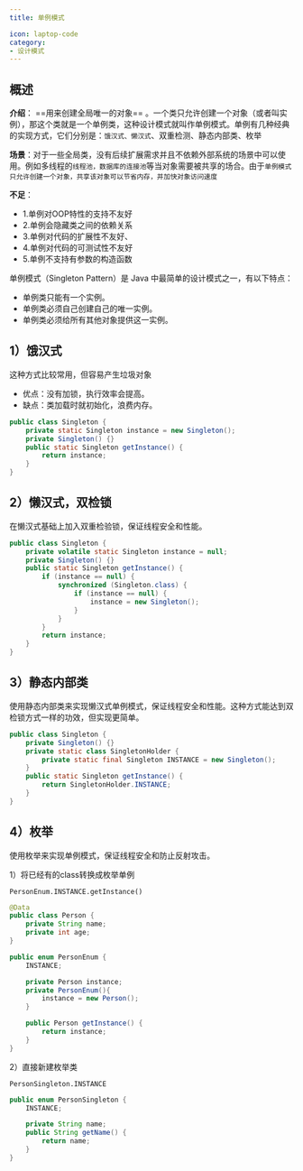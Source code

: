 ```yaml
---
title: 单例模式

icon: laptop-code
category:
- 设计模式
---
```


## 概述
**介绍**： ==用来创建全局唯一的对象== 。一个类只允许创建一个对象（或者叫实例），那这个类就是一个单例类，这种设计模式就叫作单例模式。单例有几种经典的实现方式，它们分别是：`饿汉式、懒汉式`、双重检测、静态内部类、枚举

**场景**：对于一些全局类，没有后续扩展需求并且不依赖外部系统的场景中可以使用。例如多线程的`线程池，数据库的连接池`等当对象需要被共享的场合。由于`单例模式只允许创建一个对象，共享该对象可以节省内存，并加快对象访问速度`

**不足**：
* 1.单例对OOP特性的支持不友好
* 2.单例会隐藏类之间的依赖关系
* 3.单例对代码的扩展性不友好、
* 4.单例对代码的可测试性不友好
* 5.单例不支持有参数的构造函数

单例模式（Singleton Pattern）是 Java 中最简单的设计模式之一，有以下特点：

* 单例类只能有一个实例。
* 单例类必须自己创建自己的唯一实例。
* 单例类必须给所有其他对象提供这一实例。

## 1）饿汉式

这种方式比较常用，但容易产生垃圾对象
* 优点：没有加锁，执行效率会提高。
* 缺点：类加载时就初始化，浪费内存。
```java
public class Singleton {
    private static Singleton instance = new Singleton();
    private Singleton() {}
    public static Singleton getInstance() {
        return instance;
    }
}

```


## 2）懒汉式，双检锁

在懒汉式基础上加入双重检验锁，保证线程安全和性能。

```java
public class Singleton {
    private volatile static Singleton instance = null;
    private Singleton() {}
    public static Singleton getInstance() {
        if (instance == null) {
            synchronized (Singleton.class) {
                if (instance == null) {
                    instance = new Singleton();
                }
            }
        }
        return instance;
    }
}

```

## 3）静态内部类

使用静态内部类来实现懒汉式单例模式，保证线程安全和性能。这种方式能达到双检锁方式一样的功效，但实现更简单。
```java
public class Singleton {
    private Singleton() {}
    private static class SingletonHolder {
        private static final Singleton INSTANCE = new Singleton();
    }
    public static Singleton getInstance() {
        return SingletonHolder.INSTANCE;
    }
}

```


## 4）枚举

使用枚举来实现单例模式，保证线程安全和防止反射攻击。

1）将已经有的class转换成枚举单例

`PersonEnum.INSTANCE.getInstance()`

```java
@Data
public class Person {
    private String name;
    private int age;
}

public enum PersonEnum {
    INSTANCE;

    private Person instance;
    private PersonEnum(){
        instance = new Person();
    }

    public Person getInstance() {
        return instance;
    }
}

```

2）直接新建枚举类

`PersonSingleton.INSTANCE`

```java
public enum PersonSingleton {
    INSTANCE;

    private String name;
    public String getName() {
        return name;
    }
}

```




